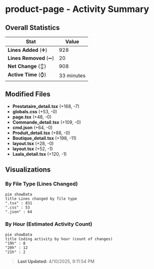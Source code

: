 # product-page - Activity Summary 

## Overall Statistics

| Stat                   | Value                                                             |
| ---------------------- | ----------------------------------------------------------------- |
| **Lines Added** (➕)   | 928                                          |
| **Lines Removed** (➖) | 20                                        |
| **Net Change** (↕)    | 908                |
| **Active Time** (⌚)   | 33 minutes |


## Modified Files
- **Prestataire_detail.tsx** (+168, -7)
- **globals.css** (+53, -0)
- **page.tsx** (+48, -0)
- **Commande_detail.tsx** (+109, -0)
- **cmd.json** (+64, -0)
- **Produit_detail.tsx** (+88, -0)
- **Boutique_detail.tsx** (+198, -11)
- **layout.tsx** (+28, -0)
- **layout.tsx** (+52, -1)
- **Laala_detail.tsx** (+120, -1)

## Visualizations

### By File Type (Lines Changed)

```mermaid
pie showData
title Lines changed by file type
".tsx" : 831
".css" : 53
".json" : 64
```

### By Hour (Estimated Activity Count)

```mermaid
pie showData
title Coding activity by hour (count of changes)
"19h" : 8
"20h" : 12
"21h" : 2
```


> **Last Updated:** 4/10/2025, 9:11:54 PM